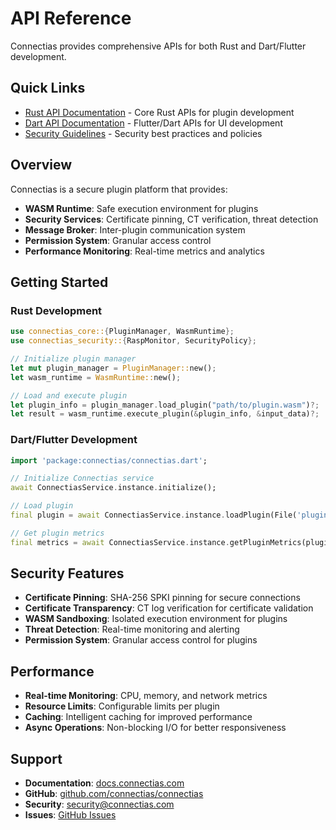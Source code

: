 # API Reference

Connectias provides comprehensive APIs for both Rust and Dart/Flutter development.

## Quick Links

- [Rust API Documentation](docs/api/rust-api.md) - Core Rust APIs for plugin development
- [Dart API Documentation](docs/api/dart-api.md) - Flutter/Dart APIs for UI development
- [Security Guidelines](docs/security/security-guidelines.md) - Security best practices and policies

## Overview

Connectias is a secure plugin platform that provides:

- **WASM Runtime**: Safe execution environment for plugins
- **Security Services**: Certificate pinning, CT verification, threat detection
- **Message Broker**: Inter-plugin communication system
- **Permission System**: Granular access control
- **Performance Monitoring**: Real-time metrics and analytics

## Getting Started

### Rust Development

```rust
use connectias_core::{PluginManager, WasmRuntime};
use connectias_security::{RaspMonitor, SecurityPolicy};

// Initialize plugin manager
let mut plugin_manager = PluginManager::new();
let wasm_runtime = WasmRuntime::new();

// Load and execute plugin
let plugin_info = plugin_manager.load_plugin("path/to/plugin.wasm")?;
let result = wasm_runtime.execute_plugin(&plugin_info, &input_data)?;
```

### Dart/Flutter Development

```dart
import 'package:connectias/connectias.dart';

// Initialize Connectias service
await ConnectiasService.instance.initialize();

// Load plugin
final plugin = await ConnectiasService.instance.loadPlugin(File('plugin.wasm'));

// Get plugin metrics
final metrics = await ConnectiasService.instance.getPluginMetrics(plugin.id);
```

## Security Features

- **Certificate Pinning**: SHA-256 SPKI pinning for secure connections
- **Certificate Transparency**: CT log verification for certificate validation
- **WASM Sandboxing**: Isolated execution environment for plugins
- **Threat Detection**: Real-time monitoring and alerting
- **Permission System**: Granular access control for plugins

## Performance

- **Real-time Monitoring**: CPU, memory, and network metrics
- **Resource Limits**: Configurable limits per plugin
- **Caching**: Intelligent caching for improved performance
- **Async Operations**: Non-blocking I/O for better responsiveness

## Support

- **Documentation**: [docs.connectias.com](https://docs.connectias.com)
- **GitHub**: [github.com/connectias/connectias](https://github.com/connectias/connectias)
- **Security**: [security@connectias.com](mailto:security@connectias.com)
- **Issues**: [GitHub Issues](https://github.com/connectias/connectias/issues)